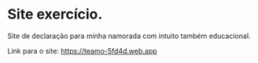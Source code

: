 # Site exercício.

Site de declaração para minha namorada com intuito também educacional.

Link para o site: https://teamo-5fd4d.web.app
